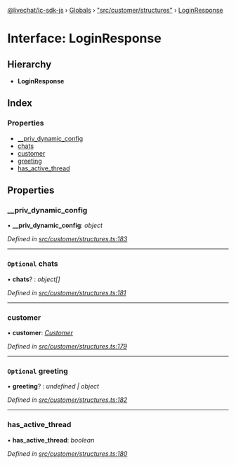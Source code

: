 [@livechat/lc-sdk-js](../README.md) › [Globals](../globals.md) › ["src/customer/structures"](../modules/_src_customer_structures_.md) › [LoginResponse](_src_customer_structures_.loginresponse.md)

# Interface: LoginResponse

## Hierarchy

* **LoginResponse**

## Index

### Properties

* [__priv_dynamic_config](_src_customer_structures_.loginresponse.md#__priv_dynamic_config)
* [chats](_src_customer_structures_.loginresponse.md#optional-chats)
* [customer](_src_customer_structures_.loginresponse.md#customer)
* [greeting](_src_customer_structures_.loginresponse.md#optional-greeting)
* [has_active_thread](_src_customer_structures_.loginresponse.md#has_active_thread)

## Properties

###  __priv_dynamic_config

• **__priv_dynamic_config**: *object*

*Defined in [src/customer/structures.ts:183](https://github.com/livechat/lc-sdk-js/blob/adb7bb1/src/customer/structures.ts#L183)*

___

### `Optional` chats

• **chats**? : *object[]*

*Defined in [src/customer/structures.ts:181](https://github.com/livechat/lc-sdk-js/blob/adb7bb1/src/customer/structures.ts#L181)*

___

###  customer

• **customer**: *[Customer](_src_objects_index_.customer.md)*

*Defined in [src/customer/structures.ts:179](https://github.com/livechat/lc-sdk-js/blob/adb7bb1/src/customer/structures.ts#L179)*

___

### `Optional` greeting

• **greeting**? : *undefined | object*

*Defined in [src/customer/structures.ts:182](https://github.com/livechat/lc-sdk-js/blob/adb7bb1/src/customer/structures.ts#L182)*

___

###  has_active_thread

• **has_active_thread**: *boolean*

*Defined in [src/customer/structures.ts:180](https://github.com/livechat/lc-sdk-js/blob/adb7bb1/src/customer/structures.ts#L180)*
